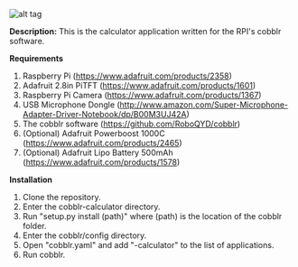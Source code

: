 ![alt tag](https://raw.githubusercontent.com/TheQYD/cobblr-calculator/master/calculator.png) 

**Description:** This is the calculator application written for the RPI's cobblr software.

**Requirements**
 1. Raspberry Pi (https://www.adafruit.com/products/2358)
 2. Adafruit 2.8in PiTFT (https://www.adafruit.com/products/1601)
 3. Raspberry Pi Camera (https://www.adafruit.com/products/1367)
 4. USB Microphone Dongle (http://www.amazon.com/Super-Microphone-Adapter-Driver-Notebook/dp/B00M3UJ42A)
 5. The cobblr software (https://github.com/RoboQYD/cobblr)
 6. (Optional) Adafruit Powerboost 1000C (https://www.adafruit.com/products/2465)
 7. (Optional) Adafruit Lipo Battery 500mAh (https://www.adafruit.com/products/1578)

**Installation**
 1. Clone the repository.
 2. Enter the cobblr-calculator directory.
 3. Run "setup.py install (path)" where (path) is the location of the cobblr folder.
 4. Enter the cobblr/config directory.
 5. Open "cobblr.yaml" and add "-calculator" to the list of applications.
 6. Run cobblr.



